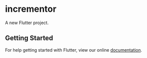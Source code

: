 # incrementor

A new Flutter project.

## Getting Started

For help getting started with Flutter, view our online
[documentation](https://flutter.io/).
